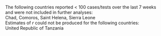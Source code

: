 The following countries reported < 100 cases/tests over the last 7 weeks and were not included in further analyses:<br>Chad, Comoros, Saint Helena, Sierra Leone
<br>
Estimates of *r* could not be produced for the following countries:<br>United Republic of Tanzania
<br>
